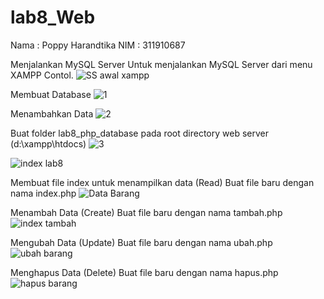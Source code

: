 # lab8_Web
Nama : Poppy Harandtika
NIM  : 311910687

Menjalankan MySQL Server
Untuk menjalankan MySQL Server dari menu XAMPP Contol.
![SS awal xampp](https://user-images.githubusercontent.com/85287196/120783088-87cc5b00-c4df-11eb-8818-cbccf89c4d79.png)

Membuat Database
![1](https://user-images.githubusercontent.com/85287196/120783062-81d67a00-c4df-11eb-9a29-9cc17cadb719.png)

Menambahkan Data
![2](https://user-images.githubusercontent.com/85287196/120783073-8438d400-c4df-11eb-950e-7fb275cd3299.png)

Buat folder lab8_php_database pada root directory web server (d:\xampp\htdocs) 
![3](https://user-images.githubusercontent.com/85287196/120783078-856a0100-c4df-11eb-8ec8-bf3fb214a260.png)

![index lab8](https://user-images.githubusercontent.com/85287196/120793165-683b2f80-c4eb-11eb-976c-032ba39ef1f3.png)

Membuat file index untuk menampilkan data (Read)
Buat file baru dengan nama index.php
![Data Barang](https://user-images.githubusercontent.com/85287196/120793246-8143e080-c4eb-11eb-88f8-240b4c977573.png)

Menambah Data (Create)
Buat file baru dengan nama tambah.php
![index tambah](https://user-images.githubusercontent.com/85287196/120793334-9e78af00-c4eb-11eb-9a51-9185f9153a27.png)

Mengubah Data (Update)
Buat file baru dengan nama ubah.php
![ubah barang](https://user-images.githubusercontent.com/85287196/120793798-38d8f280-c4ec-11eb-9ec7-c81878aa98c4.png)

Menghapus Data (Delete)
Buat file baru dengan nama hapus.php
![hapus barang](https://user-images.githubusercontent.com/85287196/120793980-6de54500-c4ec-11eb-83b4-36d700dcf604.png)




